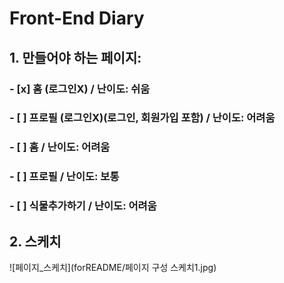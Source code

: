 # Front-End Diary
## 1. 만들어야 하는 페이지:
### - [x] 홈 (로그인X) / 난이도: 쉬움
### - [ ] 프로필 (로그인X)(로그인, 회원가입 포함) / 난이도: 어려움
### - [ ] 홈 / 난이도: 어려움
### - [ ] 프로필 / 난이도: 보통 
### - [ ] 식물추가하기 / 난이도: 어려움

## 2. 스케치
![페이지_스케치](forREADME/페이지 구성 스케치1.jpg)
